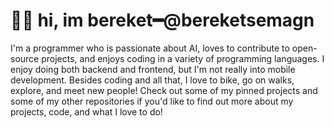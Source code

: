 <h1><b>👋🏽 hi, im bereket━@bereketsemagn</b></h1>

I'm a programmer who is passionate about AI, loves to contribute to open-source projects, and enjoys coding in a variety of programming languages. I enjoy doing both backend and frontend, but I'm not really into mobile development. Besides coding and all that, I love to bike, go on walks, explore, and meet new people! Check out some of my pinned projects and some of my other repositories if you'd like to find out more about my projects, code, and what I love to do!
